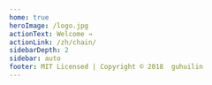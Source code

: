 ```yaml
---
home: true
heroImage: /logo.jpg
actionText: Welcome →
actionLink: /zh/chain/
sidebarDepth: 2
sidebar: auto
footer: MIT Licensed | Copyright © 2018  guhuilin
---
```


<div style="text-align: center; fontSize: 12px;">
  <Bit/>
</div>


